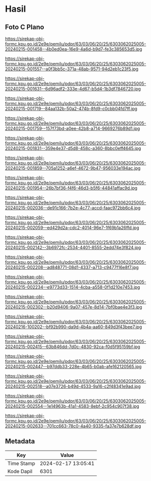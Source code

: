 # Hasil

## Foto C Plano

https://sirekap-obj-formc.kpu.go.id/2e9e/pemilu/pdpr/63/03/06/20/25/6303062025005-20240215-001458--4b0ed0ea-16e9-4a6d-b9d7-fe3c385653d5.jpg

https://sirekap-obj-formc.kpu.go.id/2e9e/pemilu/pdpr/63/03/06/20/25/6303062025005-20240215-001557--a0f3bb5c-371a-48ab-9571-94d2eb1c23f5.jpg

https://sirekap-obj-formc.kpu.go.id/2e9e/pemilu/pdpr/63/03/06/20/25/6303062025005-20240215-001631--6d96adf2-333e-4d67-b5d4-1b3df7846720.jpg

https://sirekap-obj-formc.kpu.go.id/2e9e/pemilu/pdpr/63/03/06/20/25/6303062025005-20240215-001719--84aa132b-50a2-474b-8fd9-c0cbb04fd7ff.jpg

https://sirekap-obj-formc.kpu.go.id/2e9e/pemilu/pdpr/63/03/06/20/25/6303062025005-20240215-001759--157f73bd-a0ee-42b8-a714-9669276b89d1.jpg

https://sirekap-obj-formc.kpu.go.id/2e9e/pemilu/pdpr/63/03/06/20/25/6303062025005-20240215-001831--359e4e37-d5d8-458c-a360-8bbc0eff4645.jpg

https://sirekap-obj-formc.kpu.go.id/2e9e/pemilu/pdpr/63/03/06/20/25/6303062025005-20240215-001859--705a1252-a6ef-4672-9b47-956033e194ac.jpg

https://sirekap-obj-formc.kpu.go.id/2e9e/pemilu/pdpr/63/03/06/20/25/6303062025005-20240215-001954--26b7bf36-f4f6-46d3-b5f6-44841affac9d.jpg

https://sirekap-obj-formc.kpu.go.id/2e9e/pemilu/pdpr/63/03/06/20/25/6303062025005-20240215-002036--de91c166-7b2e-4c77-accd-faac972bb6c4.jpg

https://sirekap-obj-formc.kpu.go.id/2e9e/pemilu/pdpr/63/03/06/20/25/6303062025005-20240215-002059--ed429d2a-cdc2-4014-96e7-1f69b1a26ffd.jpg

https://sirekap-obj-formc.kpu.go.id/2e9e/pemilu/pdpr/63/03/06/20/25/6303062025005-20240215-002142--3b6972fc-2534-4401-8555-2edd74e3f824.jpg

https://sirekap-obj-formc.kpu.go.id/2e9e/pemilu/pdpr/63/03/06/20/25/6303062025005-20240215-002208--ad848771-08d1-4337-a713-c9477f16e8f7.jpg

https://sirekap-obj-formc.kpu.go.id/2e9e/pemilu/pdpr/63/03/06/20/25/6303062025005-20240215-002234--e9773d33-1514-4cba-a558-0f1d210e7453.jpg

https://sirekap-obj-formc.kpu.go.id/2e9e/pemilu/pdpr/63/03/06/20/25/6303062025005-20240215-002302--b20d9406-9a07-457e-8d14-7bf0bae4e3f3.jpg

https://sirekap-obj-formc.kpu.go.id/2e9e/pemilu/pdpr/63/03/06/20/25/6303062025005-20240216-100202--bf92b990-da9d-4b4a-aa60-849d3f43bee7.jpg

https://sirekap-obj-formc.kpu.go.id/2e9e/pemilu/pdpr/63/03/06/20/25/6303062025005-20240215-002415--63b846dd-7d0c-4830-92ca-f0d5f95159bf.jpg

https://sirekap-obj-formc.kpu.go.id/2e9e/pemilu/pdpr/63/03/06/20/25/6303062025005-20240215-002447--b97ddb33-228e-4b65-b0ab-afe162120565.jpg

https://sirekap-obj-formc.kpu.go.id/2e9e/pemilu/pdpr/63/03/06/20/25/6303062025005-20240215-002518--a07e3726-b49d-4533-9a16-c2f48341e9ad.jpg

https://sirekap-obj-formc.kpu.go.id/2e9e/pemilu/pdpr/63/03/06/20/25/6303062025005-20240215-002554--1e14963b-41a1-4583-8ebf-2c954c907f38.jpg

https://sirekap-obj-formc.kpu.go.id/2e9e/pemilu/pdpr/63/03/06/20/25/6303062025005-20240215-002633--701cc663-78c0-4a40-9335-fa37e7b628df.jpg


## Metadata

| Key        | Value               |
| ---------- | ------------------- |
| Time Stamp | 2024-02-17 13:05:41 |
| Kode Dapil | 6301                |



